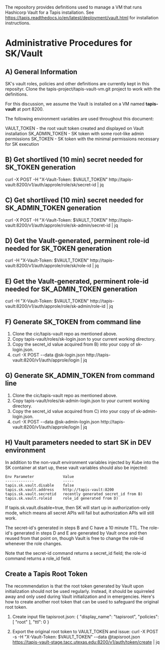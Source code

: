 The repository provides definitions used to manage a VM that runs Hashicorp Vault for a Tapis installation.  See https://tapis.readthedocs.io/en/latest/deployment/vault.html for installation instructions.

Administrative Procedures for SK/Vault
======================================

A) General Information
----------------------
SK's vault roles, policies and other definitions are currently kept in this reposityr. Clone the tapis-project/tapis-vault-vm.git project to work with the definitions.

For this discussion, we assume the Vault is installed on a VM named **tapis-vault** at port 8200.

The following environment variables are used throughout this document:

VAULT_TOKEN - the root vault token created and displayed on Vault installation
SK_ADMIN_TOKEN - SK token with some root-like admin permissions
SK_TOKEN - SK token with the minimal permissions necessary for SK execution

B) Get shortlived (10 min) secret needed for SK_TOKEN generation
----------------------------------------------------------------
curl -X POST -H "X-Vault-Token: $VAULT_TOKEN" http://tapis-vault:8200/v1/auth/approle/role/sk/secret-id | jq

C) Get shortlived (10 min) secret needed for SK_ADMIN_TOKEN generation
----------------------------------------------------------------------
curl -X POST -H "X-Vault-Token: $VAULT_TOKEN" http://tapis-vault:8200/v1/auth/approle/role/sk-admin/secret-id | jq

D) Get the Vault-generated, perminent role-id needed for SK_TOKEN generation
----------------------------------------------------------------------------
curl -H "X-Vault-Token: $VAULT_TOKEN" http://tapis-vault:8200/v1/auth/approle/role/sk/role-id | jq

E) Get the Vault-generated, perminent role-id needed for SK_ADMIN_TOKEN generation
----------------------------------------------------------------------------------
curl -H "X-Vault-Token: $VAULT_TOKEN" http://tapis-vault:8200/v1/auth/approle/role/sk-admin/role-id | jq

F) Generate SK_TOKEN from command line
--------------------------------------
1. Clone the cic/tapis-vault repo as mentioned above.
2. Copy tapis-vault/roles/sk-login.json to your current working directory.
3. Copy the secret_id value acquired from B) into your copy of sk-login.json.
4. curl -X POST --data @sk-login.json http://tapis-vault:8200/v1/auth/approle/login | jq  

G) Generate SK_ADMIN_TOKEN from command line
--------------------------------------------
1. Clone the cic/tapis-vault repo as mentioned above.
2. Copy tapis-vault/roles/sk-admin-login.json to your current working directory.
3. Copy the secret_id value acquired from C) into your copy of sk-admin-login.json.
4. curl -X POST --data @sk-admin-login.json http://tapis-vault:8200/v1/auth/approle/login | jq  

H) Vault parameters needed to start SK in DEV environment
---------------------------------------------------------
In addition to the non-vault environment variables injected by Kube into the SK container at start up, these vault variables should also be injected:

    Env Parameter             Value
    -------------             -----
    tapis.sk.vault.disable    false
    tapis.sk.vault.address    http://tapis-vault:8200
    tapis.sk.vault.secretid   recently generated secret_id from B)
    tapis.sk.vault.roleid     role_id generated from D)
      
If tapis.sk.vault.disable=true, then SK will start up in authorization-only mode, which means all secret APIs will fail but authorization APIs will still work.

The secret-id's generated in steps B and C have a 10 minute TTL.  The role-id's generated in steps D and E are generated by Vault once and then reused from that point on, though Vault is free to change the role-id whenever the role changes.

Note that the secret-id command returns a secret_id field; the role-id command returns a role_id field.  

Create a Tapis Root Token
-------------------------
The recommendation is that the root token generated by Vault upon initialization
should not be used regularly.  Instead, it should be squirreled away and only used 
during Vault initialization and in emergencies.  Here's how to create another
root token that can be used to safeguard the original root token.

1. Create input file tapisroot.json:
    {
        "display_name": "tapisroot",
        "policies": [ "root" ],
        "ttl": 0 
    }

2. Export the original root token to VAULT_TOKEN and issue: 
    curl -X POST -s -H "X-Vault-Token: $VAULT_TOKEN" --data @tapisroot.json https://tapis-vault-stage.tacc.utexas.edu:8200/v1/auth/token/create | jq
 
